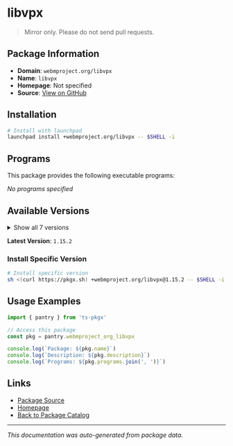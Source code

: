 # libvpx

> Mirror only. Please do not send pull requests.

## Package Information

- **Domain**: `webmproject.org/libvpx`
- **Name**: `libvpx`
- **Homepage**: Not specified
- **Source**: [View on GitHub](https://github.com/pkgxdev/pantry/tree/main/projects/webmproject.org/libvpx/package.yml)

## Installation

```bash
# Install with launchpad
launchpad install +webmproject.org/libvpx -- $SHELL -i
```

## Programs

This package provides the following executable programs:

*No programs specified*

## Available Versions

<details>
<summary>Show all 7 versions</summary>

- `1.15.2`, `1.15.1`, `1.15.0`, `1.14.1`, `1.14.0`
- `1.13.1`, `1.13.0`

</details>

**Latest Version**: `1.15.2`

### Install Specific Version

```bash
# Install specific version
sh <(curl https://pkgx.sh) +webmproject.org/libvpx@1.15.2 -- $SHELL -i
```

## Usage Examples

```typescript
import { pantry } from 'ts-pkgx'

// Access this package
const pkg = pantry.webmproject_org_libvpx

console.log(`Package: ${pkg.name}`)
console.log(`Description: ${pkg.description}`)
console.log(`Programs: ${pkg.programs.join(', ')}`)
```

## Links

- [Package Source](https://github.com/pkgxdev/pantry/tree/main/projects/webmproject.org/libvpx/package.yml)
- [Homepage](#)
- [Back to Package Catalog](../package-catalog.md)

---

*This documentation was auto-generated from package data.*
